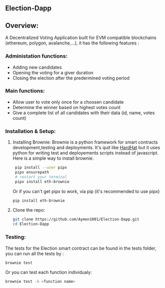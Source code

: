 
## Election-Dapp



## Overview:

A Decentralized Voting Application built for EVM compatible blockchains (ethereum, polygon, avalanche,...), it has the following features :

<h3>Administation functions: </h3>
<ul>
  <li>Adding new candidates</li>
  <li>Opening the voting for a giver duration </li>
  <li>Closing the election after the predermined voting period </li>
</ul>

<h3>Main functions: </h3>
<ul>
  <li>Allow user to vote only once for a choosen candidate</li>
  <li>Determine the winner based on highest votes count </li>
  <li>Give a complete list of all candidates with their data (id, name, votes count) </li>
</ul>


### Installation & Setup:

1. Installing Brownie: Brownie is a python framework for smart contracts development,testing and deployments. It's quit like [HardHat](https://hardhat.org) but it uses python for writing test and deployements scripts instead of javascript.
   Here is a simple way to install brownie.
   ```sh
    pip install --user pipx
    pipx ensurepath
    # restart your terminal
    pipx install eth-brownie
   ```
   Or if you can't get pipx to work, via pip (it's recommended to use pipx)
    ```sh
    pip install eth-brownie
    ```
   
2. Clone the repo:
   ```sh
   git clone https://github.com/Aymen1001/Election-Dapp.git
   cd Election-Dapp
   ```

### Testing:

The tests for the Election smart contract can be found in the tests folder, you can run all the tests by :
   ```sh
   brownie test
   ```
Or you can test each function individualy:
   ```sh
   brownie test -k <function name>
   ```
